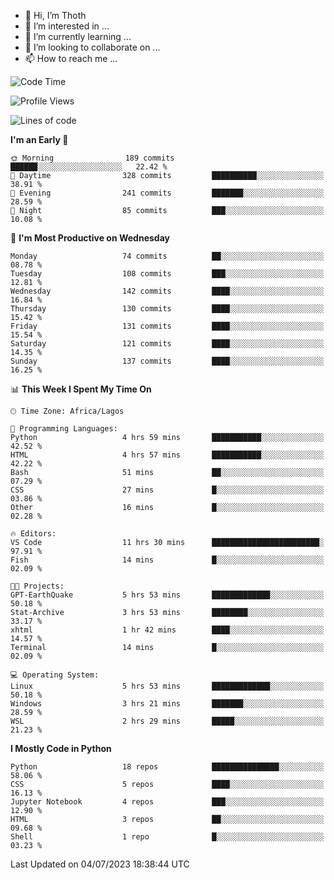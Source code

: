 <!---
thoth2357/thoth2357 is a ✨ special ✨ repository because its `README.md` (this file) appears on your GitHub profile.
You can click the Preview link to take a look at your changes.
--->

- 👋 Hi, I’m Thoth
- 👀 I’m interested in ...
- 🌱 I’m currently learning ...
- 💞️ I’m looking to collaborate on ...
- 📫 How to reach me ...




<!--START_SECTION:waka-->
![Code Time](http://img.shields.io/badge/Code%20Time-2%2C118%20hrs%2050%20mins-blue)

![Profile Views](http://img.shields.io/badge/Profile%20Views-0-blue)

![Lines of code](https://img.shields.io/badge/From%20Hello%20World%20I%27ve%20Written-29.1%20million%20lines%20of%20code-blue)

**I'm an Early 🐤** 

```text
🌞 Morning                189 commits         ██████░░░░░░░░░░░░░░░░░░░   22.42 % 
🌆 Daytime                328 commits         ██████████░░░░░░░░░░░░░░░   38.91 % 
🌃 Evening                241 commits         ███████░░░░░░░░░░░░░░░░░░   28.59 % 
🌙 Night                  85 commits          ███░░░░░░░░░░░░░░░░░░░░░░   10.08 % 
```
📅 **I'm Most Productive on Wednesday** 

```text
Monday                   74 commits          ██░░░░░░░░░░░░░░░░░░░░░░░   08.78 % 
Tuesday                  108 commits         ███░░░░░░░░░░░░░░░░░░░░░░   12.81 % 
Wednesday                142 commits         ████░░░░░░░░░░░░░░░░░░░░░   16.84 % 
Thursday                 130 commits         ████░░░░░░░░░░░░░░░░░░░░░   15.42 % 
Friday                   131 commits         ████░░░░░░░░░░░░░░░░░░░░░   15.54 % 
Saturday                 121 commits         ████░░░░░░░░░░░░░░░░░░░░░   14.35 % 
Sunday                   137 commits         ████░░░░░░░░░░░░░░░░░░░░░   16.25 % 
```


📊 **This Week I Spent My Time On** 

```text
🕑︎ Time Zone: Africa/Lagos

💬 Programming Languages: 
Python                   4 hrs 59 mins       ███████████░░░░░░░░░░░░░░   42.52 % 
HTML                     4 hrs 57 mins       ███████████░░░░░░░░░░░░░░   42.22 % 
Bash                     51 mins             ██░░░░░░░░░░░░░░░░░░░░░░░   07.29 % 
CSS                      27 mins             █░░░░░░░░░░░░░░░░░░░░░░░░   03.86 % 
Other                    16 mins             █░░░░░░░░░░░░░░░░░░░░░░░░   02.28 % 

🔥 Editors: 
VS Code                  11 hrs 30 mins      ████████████████████████░   97.91 % 
Fish                     14 mins             █░░░░░░░░░░░░░░░░░░░░░░░░   02.09 % 

🐱‍💻 Projects: 
GPT-EarthQuake           5 hrs 53 mins       █████████████░░░░░░░░░░░░   50.18 % 
Stat-Archive             3 hrs 53 mins       ████████░░░░░░░░░░░░░░░░░   33.17 % 
xhtml                    1 hr 42 mins        ████░░░░░░░░░░░░░░░░░░░░░   14.57 % 
Terminal                 14 mins             █░░░░░░░░░░░░░░░░░░░░░░░░   02.09 % 

💻 Operating System: 
Linux                    5 hrs 53 mins       █████████████░░░░░░░░░░░░   50.18 % 
Windows                  3 hrs 21 mins       ███████░░░░░░░░░░░░░░░░░░   28.59 % 
WSL                      2 hrs 29 mins       █████░░░░░░░░░░░░░░░░░░░░   21.23 % 
```

**I Mostly Code in Python** 

```text
Python                   18 repos            ███████████████░░░░░░░░░░   58.06 % 
CSS                      5 repos             ████░░░░░░░░░░░░░░░░░░░░░   16.13 % 
Jupyter Notebook         4 repos             ███░░░░░░░░░░░░░░░░░░░░░░   12.90 % 
HTML                     3 repos             ██░░░░░░░░░░░░░░░░░░░░░░░   09.68 % 
Shell                    1 repo              █░░░░░░░░░░░░░░░░░░░░░░░░   03.23 % 
```




 Last Updated on 04/07/2023 18:38:44 UTC
<!--END_SECTION:waka-->
<!--![](http://github-profile-summary-cards.vercel.app/api/cards/profile-details?username=thoth2357&theme=2077)

![](http://github-profile-summary-cards.vercel.app/api/cards/stats?username=thoth2357&theme=2077)![](http://github-profile-summary-cards.vercel.app/api/cards/productive-time?username=thoth2357&theme=2077&utcOffset=8) -->
